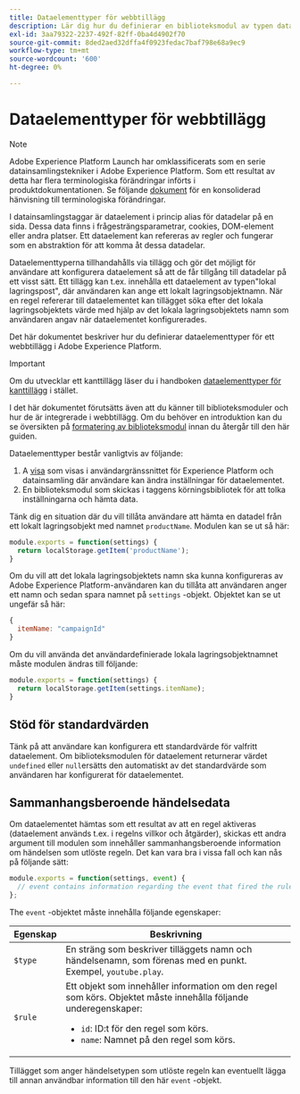```yaml
---
title: Dataelementtyper för webbtillägg
description: Lär dig hur du definierar en biblioteksmodul av typen data-element för ett taggtillägg i en webbegenskap.
exl-id: 3aa79322-2237-492f-82ff-0ba4d4902f70
source-git-commit: 8ded2aed32dffa4f0923fedac7baf798e68a9ec9
workflow-type: tm+mt
source-wordcount: '600'
ht-degree: 0%

---
```


# Dataelementtyper för webbtillägg

>[!NOTE]
>
>Adobe Experience Platform Launch har omklassificerats som en serie datainsamlingstekniker i Adobe Experience Platform. Som ett resultat av detta har flera terminologiska förändringar införts i produktdokumentationen. Se följande [dokument](../../term-updates.md) för en konsoliderad hänvisning till terminologiska förändringar.

I datainsamlingstaggar är dataelement i princip alias för datadelar på en sida. Dessa data finns i frågesträngsparametrar, cookies, DOM-element eller andra platser. Ett dataelement kan refereras av regler och fungerar som en abstraktion för att komma åt dessa datadelar.

Dataelementtyperna tillhandahålls via tillägg och gör det möjligt för användare att konfigurera dataelement så att de får tillgång till datadelar på ett visst sätt. Ett tillägg kan t.ex. innehålla ett dataelement av typen&quot;lokal lagringspost&quot;, där användaren kan ange ett lokalt lagringsobjektnamn. När en regel refererar till dataelementet kan tillägget söka efter det lokala lagringsobjektets värde med hjälp av det lokala lagringsobjektets namn som användaren angav när dataelementet konfigurerades.

Det här dokumentet beskriver hur du definierar dataelementtyper för ett webbtillägg i Adobe Experience Platform.

>[!IMPORTANT]
>
>Om du utvecklar ett kanttillägg läser du i handboken [dataelementtyper för kanttillägg](../edge/data-element-types.md) i stället.
>
>I det här dokumentet förutsätts även att du känner till biblioteksmoduler och hur de är integrerade i webbtillägg. Om du behöver en introduktion kan du se översikten på [formatering av biblioteksmodul](./format.md) innan du återgår till den här guiden.

Dataelementtyper består vanligtvis av följande:

1. A [visa](./views.md) som visas i användargränssnittet för Experience Platform och datainsamling där användare kan ändra inställningar för dataelementet.
2. En biblioteksmodul som skickas i taggens körningsbibliotek för att tolka inställningarna och hämta data.

Tänk dig en situation där du vill tillåta användare att hämta en datadel från ett lokalt lagringsobjekt med namnet `productName`. Modulen kan se ut så här:

```js
module.exports = function(settings) {
  return localStorage.getItem('productName');
}
```

Om du vill att det lokala lagringsobjektets namn ska kunna konfigureras av Adobe Experience Platform-användaren kan du tillåta att användaren anger ett namn och sedan spara namnet på `settings` -objekt. Objektet kan se ut ungefär så här:

```js
{
  itemName: "campaignId"
}
```

Om du vill använda det användardefinierade lokala lagringsobjektnamnet måste modulen ändras till följande:

```js
module.exports = function(settings) {
  return localStorage.getItem(settings.itemName);
}
```

## Stöd för standardvärden

Tänk på att användare kan konfigurera ett standardvärde för valfritt dataelement. Om biblioteksmodulen för dataelement returnerar värdet `undefined` eller `null`ersätts den automatiskt av det standardvärde som användaren har konfigurerat för dataelementet.

## Sammanhangsberoende händelsedata

Om dataelementet hämtas som ett resultat av att en regel aktiveras (dataelement används t.ex. i regelns villkor och åtgärder), skickas ett andra argument till modulen som innehåller sammanhangsberoende information om händelsen som utlöste regeln. Det kan vara bra i vissa fall och kan nås på följande sätt:

```js
module.exports = function(settings, event) {
  // event contains information regarding the event that fired the rule
};
```

The `event` -objektet måste innehålla följande egenskaper:

| Egenskap | Beskrivning |
| --- | --- |
| `$type` | En sträng som beskriver tilläggets namn och händelsenamn, som förenas med en punkt. Exempel, `youtube.play`. |
| `$rule` | Ett objekt som innehåller information om den regel som körs. Objektet måste innehålla följande underegenskaper:<ul><li>`id`: ID:t för den regel som körs.</li><li>`name`: Namnet på den regel som körs.</li></ul> |

Tillägget som anger händelsetypen som utlöste regeln kan eventuellt lägga till annan användbar information till den här `event` -objekt.
